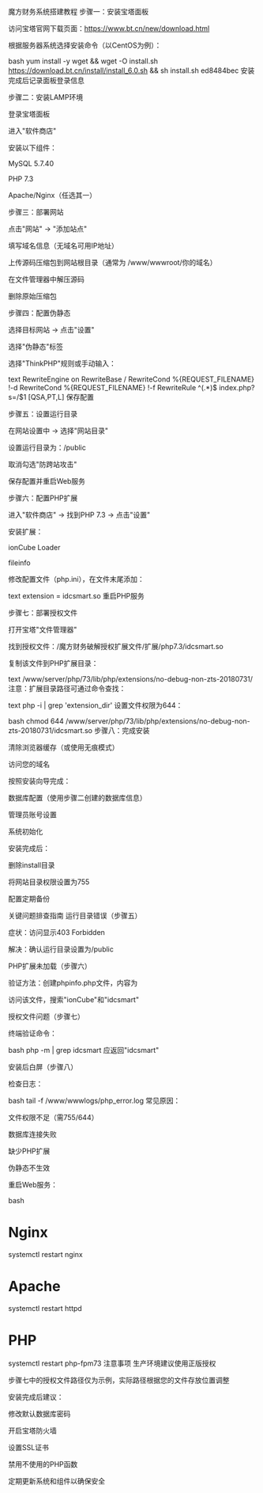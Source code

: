 魔方财务系统搭建教程
步骤一：安装宝塔面板

访问宝塔官网下载页面：https://www.bt.cn/new/download.html

根据服务器系统选择安装命令（以CentOS为例）：

bash
yum install -y wget && wget -O install.sh https://download.bt.cn/install/install_6.0.sh && sh install.sh ed8484bec
安装完成后记录面板登录信息

步骤二：安装LAMP环境

登录宝塔面板

进入"软件商店"

安装以下组件：

MySQL 5.7.40

PHP 7.3

Apache/Nginx（任选其一）

步骤三：部署网站

点击"网站" → "添加站点"

填写域名信息（无域名可用IP地址）

上传源码压缩包到网站根目录（通常为 /www/wwwroot/你的域名）

在文件管理器中解压源码

删除原始压缩包

步骤四：配置伪静态

选择目标网站 → 点击"设置"

选择"伪静态"标签

选择"ThinkPHP"规则或手动输入：

text
<IfModule mod_rewrite.c>
 RewriteEngine on
 RewriteBase /
 RewriteCond %{REQUEST_FILENAME} !-d
 RewriteCond %{REQUEST_FILENAME} !-f
 RewriteRule ^(.*)$ index.php?s=/$1 [QSA,PT,L]
</IfModule>
保存配置

步骤五：设置运行目录

在网站设置中 → 选择"网站目录"

设置运行目录为：/public

取消勾选"防跨站攻击"

保存配置并重启Web服务

步骤六：配置PHP扩展

进入"软件商店" → 找到PHP 7.3 → 点击"设置"

安装扩展：

ionCube Loader

fileinfo

修改配置文件（php.ini），在文件末尾添加：

text
extension = idcsmart.so
重启PHP服务

步骤七：部署授权文件

打开宝塔"文件管理器"

找到授权文件：/魔方财务破解授权扩展文件/扩展/php7.3/idcsmart.so

复制该文件到PHP扩展目录：

text
/www/server/php/73/lib/php/extensions/no-debug-non-zts-20180731/
注意：扩展目录路径可通过命令查找：

text
php -i | grep 'extension_dir'
设置文件权限为644：

bash
chmod 644 /www/server/php/73/lib/php/extensions/no-debug-non-zts-20180731/idcsmart.so
步骤八：完成安装

清除浏览器缓存（或使用无痕模式）

访问您的域名

按照安装向导完成：

数据库配置（使用步骤二创建的数据库信息）

管理员账号设置

系统初始化

安装完成后：

删除install目录

将网站目录权限设置为755

配置定期备份

关键问题排查指南
运行目录错误（步骤五）

症状：访问显示403 Forbidden

解决：确认运行目录设置为/public

PHP扩展未加载（步骤六）

验证方法：创建phpinfo.php文件，内容为<?php phpinfo(); ?>

访问该文件，搜索"ionCube"和"idcsmart"

授权文件问题（步骤七）

终端验证命令：

bash
php -m | grep idcsmart
应返回"idcsmart"

安装后白屏（步骤八）

检查日志：

bash
tail -f /www/wwwlogs/php_error.log
常见原因：

文件权限不足（需755/644）

数据库连接失败

缺少PHP扩展

伪静态不生效

重启Web服务：

bash
# Nginx
systemctl restart nginx
# Apache
systemctl restart httpd
# PHP
systemctl restart php-fpm73
注意事项
生产环境建议使用正版授权

步骤七中的授权文件路径仅为示例，实际路径根据您的文件存放位置调整

安装完成后建议：

修改默认数据库密码

开启宝塔防火墙

设置SSL证书

禁用不使用的PHP函数

定期更新系统和组件以确保安全
